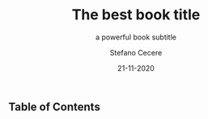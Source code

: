---
# METADATA
lang: en-US # like en, en-UK, en-US, fr, it, it-IT, ...
title: "The best book title"
subtitle: "a powerful book subtitle"
subject: "the subject of this book is its subject"
author: "Stefano Cecere"
creator:
- role: co-author
  text: Dearest Collaborator
date: 21-11-2020
keywords: "Technology, Philosophy, OpenSource"
# thanks: "So Long, and Thanks for All the Fish"
publisher: My Publisher
rights: © 2020 Stefano Cecere, CC BY-NC
identifier:
- scheme: ISBN-10
  text: 1234567890

# Formatting
toc-title: "Table of Contents"
toc: true
toc_depth: 2
lof: false # List of figures
lot: false # List of tables

documentclass: memoir # See https://en.wikibooks.org/wiki/LaTeX/Document_Structure#Document_classes
#classoption: [notitlepage, onecolumn, openany]
geometry: [a5paper, bindingoffset=0mm, inner=20mm, outer=20mm, top=20mm, bottom=20mm] # See https://ctan.org/pkg/geometry

---